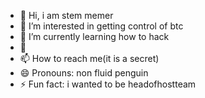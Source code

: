 - 👋 Hi, i am stem memer 
- 👀 I’m interested in getting control of btc 
- 🌱 I’m currently learning how to hack 
- 💞️ 
- 📫 How to reach me(it is a secret)
- 😄 Pronouns: non fluid penguin
- ⚡ Fun fact: i wanted to be headofhostteam

<!---
stem-memer/stem-memer is a ✨ special ✨ repository because its `README.md` (this file) appears on your GitHub profile.
You can click the Preview link to take a look at your changes.
--->
